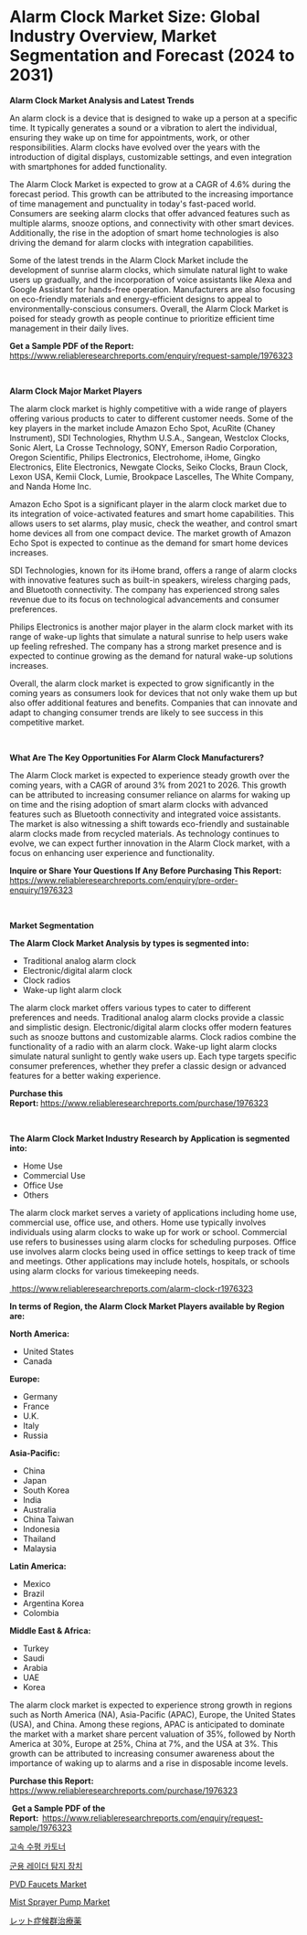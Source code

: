 <p><h1>Alarm Clock Market Size: Global Industry Overview, Market Segmentation and Forecast (2024 to 2031)</h1></p><p><strong>Alarm Clock Market Analysis and Latest Trends</strong></p>
<p><p>An alarm clock is a device that is designed to wake up a person at a specific time. It typically generates a sound or a vibration to alert the individual, ensuring they wake up on time for appointments, work, or other responsibilities. Alarm clocks have evolved over the years with the introduction of digital displays, customizable settings, and even integration with smartphones for added functionality.</p><p>The Alarm Clock Market is expected to grow at a CAGR of 4.6% during the forecast period. This growth can be attributed to the increasing importance of time management and punctuality in today's fast-paced world. Consumers are seeking alarm clocks that offer advanced features such as multiple alarms, snooze options, and connectivity with other smart devices. Additionally, the rise in the adoption of smart home technologies is also driving the demand for alarm clocks with integration capabilities.</p><p>Some of the latest trends in the Alarm Clock Market include the development of sunrise alarm clocks, which simulate natural light to wake users up gradually, and the incorporation of voice assistants like Alexa and Google Assistant for hands-free operation. Manufacturers are also focusing on eco-friendly materials and energy-efficient designs to appeal to environmentally-conscious consumers. Overall, the Alarm Clock Market is poised for steady growth as people continue to prioritize efficient time management in their daily lives.</p></p>
<p><strong>Get a Sample PDF of the Report:&nbsp;</strong> <a href="https://www.reliableresearchreports.com/enquiry/request-sample/1976323">https://www.reliableresearchreports.com/enquiry/request-sample/1976323</a></p>
<p>&nbsp;</p>
<p><strong>Alarm Clock Major Market Players</strong></p>
<p><p>The alarm clock market is highly competitive with a wide range of players offering various products to cater to different customer needs. Some of the key players in the market include Amazon Echo Spot, AcuRite (Chaney Instrument), SDI Technologies, Rhythm U.S.A., Sangean, Westclox Clocks, Sonic Alert, La Crosse Technology, SONY, Emerson Radio Corporation, Oregon Scientific, Philips Electronics, Electrohome, iHome, Gingko Electronics, Elite Electronics, Newgate Clocks, Seiko Clocks, Braun Clock, Lexon USA, Kemii Clock, Lumie, Brookpace Lascelles, The White Company, and Nanda Home Inc.</p><p>Amazon Echo Spot is a significant player in the alarm clock market due to its integration of voice-activated features and smart home capabilities. This allows users to set alarms, play music, check the weather, and control smart home devices all from one compact device. The market growth of Amazon Echo Spot is expected to continue as the demand for smart home devices increases.</p><p>SDI Technologies, known for its iHome brand, offers a range of alarm clocks with innovative features such as built-in speakers, wireless charging pads, and Bluetooth connectivity. The company has experienced strong sales revenue due to its focus on technological advancements and consumer preferences.</p><p>Philips Electronics is another major player in the alarm clock market with its range of wake-up lights that simulate a natural sunrise to help users wake up feeling refreshed. The company has a strong market presence and is expected to continue growing as the demand for natural wake-up solutions increases.</p><p>Overall, the alarm clock market is expected to grow significantly in the coming years as consumers look for devices that not only wake them up but also offer additional features and benefits. Companies that can innovate and adapt to changing consumer trends are likely to see success in this competitive market.</p></p>
<p>&nbsp;</p>
<p><strong>What Are The Key Opportunities For Alarm Clock Manufacturers?</strong></p>
<p><p>The Alarm Clock market is expected to experience steady growth over the coming years, with a CAGR of around 3% from 2021 to 2026. This growth can be attributed to increasing consumer reliance on alarms for waking up on time and the rising adoption of smart alarm clocks with advanced features such as Bluetooth connectivity and integrated voice assistants. The market is also witnessing a shift towards eco-friendly and sustainable alarm clocks made from recycled materials. As technology continues to evolve, we can expect further innovation in the Alarm Clock market, with a focus on enhancing user experience and functionality.</p></p>
<p><strong>Inquire or Share Your Questions If Any Before Purchasing This Report:</strong> <a href="https://www.reliableresearchreports.com/enquiry/pre-order-enquiry/1976323">https://www.reliableresearchreports.com/enquiry/pre-order-enquiry/1976323</a></p>
<p>&nbsp;</p>
<p><strong>Market Segmentation</strong></p>
<p><strong>The Alarm Clock Market Analysis by types is segmented into:</strong></p>
<p><ul><li>Traditional analog alarm clock</li><li>Electronic/digital alarm clock</li><li>Clock radios</li><li>Wake-up light alarm clock</li></ul></p>
<p><p>The alarm clock market offers various types to cater to different preferences and needs. Traditional analog alarm clocks provide a classic and simplistic design. Electronic/digital alarm clocks offer modern features such as snooze buttons and customizable alarms. Clock radios combine the functionality of a radio with an alarm clock. Wake-up light alarm clocks simulate natural sunlight to gently wake users up. Each type targets specific consumer preferences, whether they prefer a classic design or advanced features for a better waking experience.</p></p>
<p><strong>Purchase this Report:&nbsp;</strong><a href="https://www.reliableresearchreports.com/purchase/1976323">https://www.reliableresearchreports.com/purchase/1976323</a></p>
<p>&nbsp;</p>
<p><strong>The Alarm Clock Market Industry Research by Application is segmented into:</strong></p>
<p><ul><li>Home Use</li><li>Commercial Use</li><li>Office Use</li><li>Others</li></ul></p>
<p><p>The alarm clock market serves a variety of applications including home use, commercial use, office use, and others. Home use typically involves individuals using alarm clocks to wake up for work or school. Commercial use refers to businesses using alarm clocks for scheduling purposes. Office use involves alarm clocks being used in office settings to keep track of time and meetings. Other applications may include hotels, hospitals, or schools using alarm clocks for various timekeeping needs.</p></p>
<p><a href="https://www.reliableresearchreports.com/alarm-clock-r1976323">&nbsp;https://www.reliableresearchreports.com/alarm-clock-r1976323</a></p>
<p><strong>In terms of Region, the Alarm Clock Market Players available by Region are:</strong></p>
<p>
    <p> <strong> North America: </strong>
        <ul>
            <li>United States</li>
            <li>Canada</li>
        </ul>
        </p> 
    <p> <strong> Europe: </strong>
        <ul>
            <li>Germany</li>
            <li>France</li>
            <li>U.K.</li>
            <li>Italy</li>
            <li>Russia</li>
        </ul>
        </p> 
    <p> <strong> Asia-Pacific: </strong>
        <ul>
            <li>China</li>
            <li>Japan</li>
            <li>South Korea</li>
            <li>India</li>
            <li>Australia</li>
            <li>China Taiwan</li>
            <li>Indonesia</li>
            <li>Thailand</li>
            <li>Malaysia</li>
        </ul>
        </p> 
    <p> <strong> Latin America: </strong>
        <ul>
            <li>Mexico</li>
            <li>Brazil</li>
            <li>Argentina Korea</li>
            <li>Colombia</li>
        </ul>
        </p> 
    <p> <strong> Middle East & Africa: </strong>
        <ul>
            <li>Turkey</li>
            <li>Saudi</li>
            <li>Arabia</li>
            <li>UAE</li>
            <li>Korea</li>
        </ul>
    </p>
    </p>
<p><p>The alarm clock market is expected to experience strong growth in regions such as North America (NA), Asia-Pacific (APAC), Europe, the United States (USA), and China. Among these regions, APAC is anticipated to dominate the market with a market share percent valuation of 35%, followed by North America at 30%, Europe at 25%, China at 7%, and the USA at 3%. This growth can be attributed to increasing consumer awareness about the importance of waking up to alarms and a rise in disposable income levels.</p></p>
<p><strong>Purchase this Report: </strong><a href="https://www.reliableresearchreports.com/purchase/1976323">https://www.reliableresearchreports.com/purchase/1976323</a></p>
<p>&nbsp;<strong>Get a Sample PDF of the Report:&nbsp;&nbsp;</strong><a href="https://www.reliableresearchreports.com/enquiry/request-sample/1976323">https://www.reliableresearchreports.com/enquiry/request-sample/1976323</a></p>
<p><strong></strong></p>
<p><p><a href="https://github.com/Jackieshlerin98056/Market-Research-Report-List-1/blob/main/7468441150388.md">고속 수평 카토너</a></p><p><a href="https://github.com/bbbexter1/Market-Research-Report-List-1/blob/main/6190559150389.md">군용 레이더 탐지 장치</a></p><p><a href="https://github.com/vregtldg37/Market-Research-Report-List-1/blob/main/pvd-faucets-market.md">PVD Faucets Market</a></p><p><a href="https://github.com/labibmmn112/Market-Research-Report-List-1/blob/main/mist-sprayer-pump-market.md">Mist Sprayer Pump Market</a></p><p><a href="https://github.com/LeanneBruen2023/Market-Research-Report-List-2/blob/main/7603050142622.md">レット症候群治療薬</a></p></p>